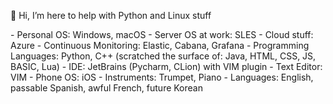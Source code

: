 👋 Hi, I’m here to help with Python and Linux stuff


\- Personal OS: Windows, macOS
\- Server OS at work: SLES
\- Cloud stuff: Azure
\- Continuous Monitoring: Elastic, Cabana, Grafana
\- Programming Languages: Python, C++ (scratched the surface of: Java, HTML, CSS, JS, BASIC, Lua)
\- IDE: JetBrains (Pycharm, CLion) with VIM plugin
\- Text Editor: VIM
\- Phone OS: iOS
\- Instruments: Trumpet, Piano
\- Languages: English, passable Spanish, awful French, future Korean
